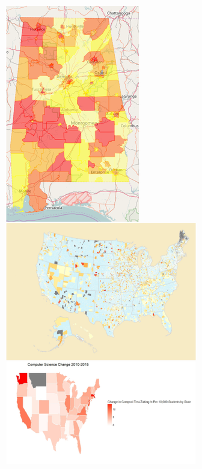 ![Image of Interactive Leaflet](https://github.com/jw2249a/Edweek-R-Files/blob/master/Maps/Interactive%20Leaflet%20Map.PNG)
![Image of School District Map](https://github.com/jw2249a/Edweek-R-Files/blob/master/Maps/SchoolDistricts.jpeg)
![Image of Statemap](https://github.com/jw2249a/Edweek-R-Files/blob/master/Maps/States.jpeg)
